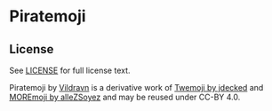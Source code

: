 # Piratemoji



## License

See [LICENSE](LICENSE) for full license text.

Piratemoji by [Vildravn](https://vildravn.dev) is a derivative work of [Twemoji by jdecked](https://github.com/jdecked/twemoji) and [MOREmoji by alleZSoyez](https://moremoji.allezsoyez.com/) and may be reused under CC-BY 4.0.